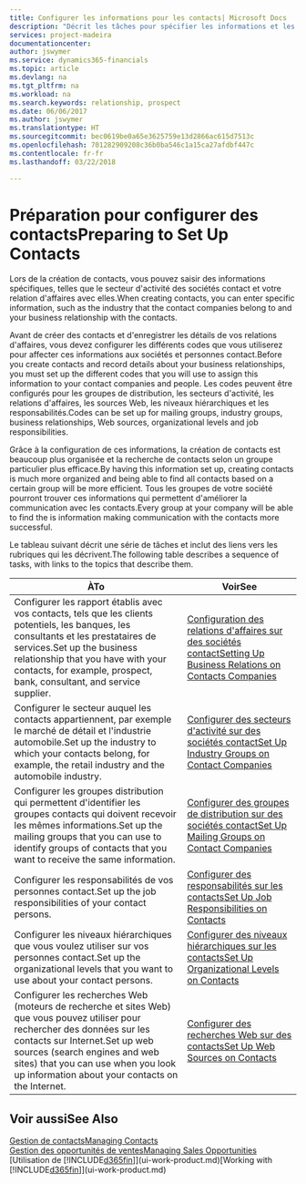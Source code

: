 ```yaml
---
title: Configurer les informations pour les contacts| Microsoft Docs
description: "Décrit les tâches pour spécifier les informations et les codes, par exemple, sur les secteurs d'activité et les relations d'affaires, avant de paramétrer des contacts."
services: project-madeira
documentationcenter: 
author: jswymer
ms.service: dynamics365-financials
ms.topic: article
ms.devlang: na
ms.tgt_pltfrm: na
ms.workload: na
ms.search.keywords: relationship, prospect
ms.date: 06/06/2017
ms.author: jswymer
ms.translationtype: HT
ms.sourcegitcommit: bec0619be0a65e3625759e13d2866ac615d7513c
ms.openlocfilehash: 701282909208c36b0ba546c1a15ca27afdbf447c
ms.contentlocale: fr-fr
ms.lasthandoff: 03/22/2018

---
```

# <a name="preparing-to-set-up-contacts"></a><span data-ttu-id="f789a-103">Préparation pour configurer des contacts</span><span class="sxs-lookup"><span data-stu-id="f789a-103">Preparing to Set Up Contacts</span></span>
<span data-ttu-id="f789a-104">Lors de la création de contacts, vous pouvez saisir des informations spécifiques, telles que le secteur d'activité des sociétés contact et votre relation d'affaires avec elles.</span><span class="sxs-lookup"><span data-stu-id="f789a-104">When creating contacts, you can enter specific information, such as the industry that the contact companies belong to and your business relationship with the contacts.</span></span>

<span data-ttu-id="f789a-105">Avant de créer des contacts et d'enregistrer les détails de vos relations d'affaires, vous devez configurer les différents codes que vous utiliserez pour affecter ces informations aux sociétés et personnes contact.</span><span class="sxs-lookup"><span data-stu-id="f789a-105">Before you create contacts and record details about your business relationships, you must set up the different codes that you will use to assign this information to your contact companies and people.</span></span> <span data-ttu-id="f789a-106">Les codes peuvent être configurés pour les groupes de distribution, les secteurs d'activité, les relations d'affaires, les sources Web, les niveaux hiérarchiques et les responsabilités.</span><span class="sxs-lookup"><span data-stu-id="f789a-106">Codes can be set up for mailing groups, industry groups, business relationships, Web sources, organizational levels and job responsibilities.</span></span>

<span data-ttu-id="f789a-107">Grâce à la configuration de ces informations, la création de contacts est beaucoup plus organisée et la recherche de contacts selon un groupe particulier plus efficace.</span><span class="sxs-lookup"><span data-stu-id="f789a-107">By having this information set up, creating contacts is much more organized and being able to find all contacts based on a certain group will be more efficient.</span></span> <span data-ttu-id="f789a-108">Tous les groupes de votre société pourront trouver ces informations qui permettent d'améliorer la communication avec les contacts.</span><span class="sxs-lookup"><span data-stu-id="f789a-108">Every group at your company will be able to find the is information making communication with the contacts more successful.</span></span>

<span data-ttu-id="f789a-109">Le tableau suivant décrit une série de tâches et inclut des liens vers les rubriques qui les décrivent.</span><span class="sxs-lookup"><span data-stu-id="f789a-109">The following table describes a sequence of tasks, with links to the topics that describe them.</span></span> 

| <span data-ttu-id="f789a-110">À</span><span class="sxs-lookup"><span data-stu-id="f789a-110">To</span></span> | <span data-ttu-id="f789a-111">Voir</span><span class="sxs-lookup"><span data-stu-id="f789a-111">See</span></span> |
| --- | --- |
| <span data-ttu-id="f789a-112">Configurer les rapport établis avec vos contacts, tels que les clients potentiels, les banques, les consultants et les prestataires de services.</span><span class="sxs-lookup"><span data-stu-id="f789a-112">Set up the business relationship that you have with your contacts, for example, prospect, bank, consultant, and service supplier.</span></span> |[<span data-ttu-id="f789a-113">Configuration des relations d'affaires sur des sociétés contact</span><span class="sxs-lookup"><span data-stu-id="f789a-113">Setting Up Business Relations on Contacts Companies</span></span>](marketing-business-relations.md) |
| <span data-ttu-id="f789a-114">Configurer le secteur auquel les contacts appartiennent, par exemple le marché de détail et l'industrie automobile.</span><span class="sxs-lookup"><span data-stu-id="f789a-114">Set up the industry to which your contacts belong, for example, the retail industry and the automobile industry.</span></span> |[<span data-ttu-id="f789a-115">Configurer des secteurs d'activité sur des sociétés contact</span><span class="sxs-lookup"><span data-stu-id="f789a-115">Set Up Industry Groups on Contact Companies</span></span>](marketing-industry-groups.md) |
| <span data-ttu-id="f789a-116">Configurer les groupes distribution qui permettent d'identifier les groupes contacts qui doivent recevoir les mêmes informations.</span><span class="sxs-lookup"><span data-stu-id="f789a-116">Set up the mailing groups that you can use to identify groups of contacts that you want to receive the same information.</span></span> |[<span data-ttu-id="f789a-117">Configurer des groupes de distribution sur des sociétés contact</span><span class="sxs-lookup"><span data-stu-id="f789a-117">Set Up Mailing Groups on Contact Companies</span></span>](marketing-mailing-groups.md) |
| <span data-ttu-id="f789a-118">Configurer les responsabilités de vos personnes contact.</span><span class="sxs-lookup"><span data-stu-id="f789a-118">Set up the job responsibilities of your contact persons.</span></span> |[<span data-ttu-id="f789a-119">Configurer des responsabilités sur les contacts</span><span class="sxs-lookup"><span data-stu-id="f789a-119">Set Up Job Responsibilities on Contacts</span></span>](marketing-job-responsibilities.md) |
| <span data-ttu-id="f789a-120">Configurer les niveaux hiérarchiques que vous voulez utiliser sur vos personnes contact.</span><span class="sxs-lookup"><span data-stu-id="f789a-120">Set up the organizational levels that you want to use about your contact persons.</span></span> |[<span data-ttu-id="f789a-121">Configurer des niveaux hiérarchiques sur les contacts</span><span class="sxs-lookup"><span data-stu-id="f789a-121">Set Up Organizational Levels on Contacts</span></span>](marketing-organizational-levels.md) |
| <span data-ttu-id="f789a-122">Configurer les recherches Web (moteurs de recherche et sites Web) que vous pouvez utiliser pour rechercher des données sur les contacts sur Internet.</span><span class="sxs-lookup"><span data-stu-id="f789a-122">Set up web sources (search engines and web sites) that you can use when you look up information about your contacts on the Internet.</span></span> |[<span data-ttu-id="f789a-123">Configurer des recherches Web sur des contacts</span><span class="sxs-lookup"><span data-stu-id="f789a-123">Set Up Web Sources on Contacts</span></span>](marketing-web-sources.md) |

## <a name="see-also"></a><span data-ttu-id="f789a-124">Voir aussi</span><span class="sxs-lookup"><span data-stu-id="f789a-124">See Also</span></span>
[<span data-ttu-id="f789a-125">Gestion de contacts</span><span class="sxs-lookup"><span data-stu-id="f789a-125">Managing Contacts</span></span>](marketing-contacts.md)  
[<span data-ttu-id="f789a-126">Gestion des opportunités de ventes</span><span class="sxs-lookup"><span data-stu-id="f789a-126">Managing Sales Opportunities</span></span>](marketing-manage-sales-opportunities.md)  
<span data-ttu-id="f789a-127">[Utilisation de [!INCLUDE[d365fin](includes/d365fin_md.md)]](ui-work-product.md)</span><span class="sxs-lookup"><span data-stu-id="f789a-127">[Working with [!INCLUDE[d365fin](includes/d365fin_md.md)]](ui-work-product.md)</span></span>

